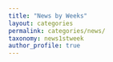 ```yaml
---
title: "News by Weeks"
layout: categories
permalink: categories/news/
taxonomy: news1stweek
author_profile: true
---
```

